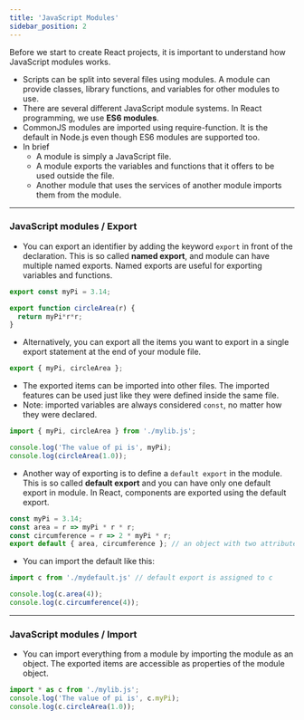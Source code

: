 ```yaml
---
title: 'JavaScript Modules'
sidebar_position: 2
---
```

Before we start to create React projects, it is important to understand how JavaScript modules works.

- Scripts can be split into several files using modules. A module can provide classes, library functions, and variables for other modules to use.
- There are several different JavaScript module systems. In React programming, we use **ES6 modules**.
- CommonJS modules are imported using require-function. It is the default in Node.js even though ES6 modules are supported too. 
- In brief
  - A module is simply a JavaScript file.
  - A module exports the variables and functions that it offers to be used outside the file.
  - Another module that uses the services of another module imports them from the module.

---
### JavaScript modules / Export
- You can export an identifier by adding the keyword `export` in front of the declaration. This is so called **named export**, and module can have multiple named exports. Named exports are useful for exporting variables and functions. 
```js
export const myPi = 3.14;

export function circleArea(r) {
  return myPi*r*r;
}
```
- Alternatively, you can export all the items you want to export in a single export statement at the end of your module file.
```js
export { myPi, circleArea };
```
- The exported items can be imported into other files. The imported features can be used just like they were defined inside the same file. 
- Note: imported variables are always considered `const`, no matter how they were declared.
```js
import { myPi, circleArea } from './mylib.js';

console.log('The value of pi is', myPi);
console.log(circleArea(1.0));
```
- Another way of exporting is to define a `default export` in the module. This is so called **default export** and you can have only one default export in module. In React, components are exported using the default export.

```js
const myPi = 3.14;
const area = r => myPi * r * r;
const circumference = r => 2 * myPi * r;
export default { area, circumference }; // an object with two attributes
```
- You can import the default like this: 
```js
import c from './mydefault.js' // default export is assigned to c

console.log(c.area(4));
console.log(c.circumference(4));
```
---
### JavaScript modules / Import
- You can import everything from a module by importing the module as an object. The exported items are accessible as properties of the module object.
```js
import * as c from './mylib.js';
console.log('The value of pi is', c.myPi);
console.log(c.circleArea(1.0));
```
